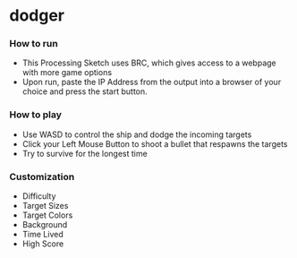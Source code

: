 # dodger

### How to run
- This Processing Sketch uses BRC, which gives access to a webpage with more game options
- Upon run, paste the IP Address from the output into a browser of your choice and press the start button.

### How to play
- Use WASD to control the ship and dodge the incoming targets
- Click your Left Mouse Button to shoot a bullet that respawns the targets
- Try to survive for the longest time

### Customization
- Difficulty 
- Target Sizes
- Target Colors
- Background
- Time Lived
- High Score
